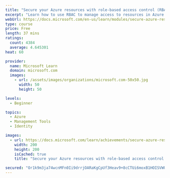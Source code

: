 ```yaml
---
title: "Secure your Azure resources with role-based access control (RBAC)"
excerpt: "Learn how to use RBAC to manage access to resources in Azure."
webUrl: https://docs.microsoft.com/en-us/learn/modules/secure-azure-resources-with-rbac/
type: course
price: Free
length: 37 mins
ratings:
  count: 4384
  average: 4.645301
heat: 60

provider:
  name: Microsoft Learn
  domain: microsoft.com
  images:
    - url: /assets/images/organizations/microsoft.com-50x50.jpg
      width: 50
      height: 50

levels:
  - Beginner

topics:
  - Azure
  - Management Tools
  - Identity

images:
  - url: https://docs.microsoft.com/learn/achievements/secure-azure-resources-with-rbac-social.png
    width: 200
    height: 200
    isCached: true
    title: "Secure your Azure resources with role-based access control (RBAC)"

secured: "Or1k9m3ja74wcnMFn0Ii9drrjOARaKgCpUf3Heav9+8cCTUi6moxB1HOISVWU4EpnW+vz1naU1EY0fIlf80gRlE5Z9aP+eCF8UvzGF1hmSmaIAdHvJLgj3Q9h9ai64G96mO6Xg6vuUqmHjSFMBOxui7PBiz9DhdeSoGenTXafGO3RGwa9/A30Awm2M5FKC/kLM1S4cd2CtRplWP5euh0AmbocjGQlJbSzSptoC1vgiA0wZBxBzGHkrGTFQHsklAlK8y0t2M4vedwAFqX//v70uBkC+OsQ1Feu/SlNs39uk36RSWIQugmHCrL10PzZL513/6ijGggMy+vXT9OtASqbltwkQhtakcMRI+Q+xZvS/JYLZXS0bFpgz0KnzbnX0Tt2Hbor0GVfBVvSDWZ3vGdOwodidy6pDGD8vuj+qNiC8I=;4vRtsoSh3Hw0Xm9znVAPEg=="
---
```


